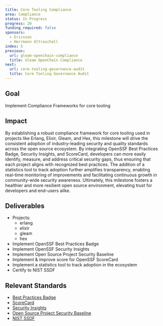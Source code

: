 ```yaml
---
title: Core Tooling Compliance
area: Compliance
status: In Progress
progress: 20
funding_required: false
sponsors:
  - Ericsson
  - Herrmann Ultraschall
index: 5
previous:
  url: gleam-openchain-compliance
  title: Gleam OpenChain Compliance
next:
  url: core-tooling-governance-audit
  title: Core Tooling Governance Audit
---
```


## Goal

Implement Compliance Frameworks for core tooling

## Impact

By establishing a robust compliance framework for core tooling used in projects
like Erlang, Elixir, Gleam, and Hex, this milestone will drive the consistent
adoption of industry-leading security and quality standards across the open
source ecosystem. By integrating OpenSSF Best Practices Badge, Security
Insights, and ScoreCard, developers can more easily identify, measure, and
address critical security gaps, thus ensuring that each project aligns with
recognized best practices. The addition of a statistics tool to track adoption
further amplifies transparency, enabling real-time monitoring of improvements
and facilitating continuous growth in community-wide security awareness.
Ultimately, this milestone fosters a healthier and more resilient open source
environment, elevating trust for developers and end-users alike.

## Deliverables

* Projects:
  - erlang
  - elixir
  - gleam
  - hex
* Implement OpenSSF Best Practices Badge
* Implement OpenSSF Security Insights
* Implement Open Source Project Security Baseline
* Implement & improve score for OpenSSF ScoreCard
* Implement a statistics tool to track adoption in the ecosystem
* Certify to NIST SSDF

## Relevant Standards

* [Best Practices Badge](https://www.bestpractices.dev/)
* [ScoreCard](https://scorecard.dev/)
* [Security Insights](https://github.com/ossf/security-insights-spec)
* [Open Source Project Security Baseline](https://baseline.openssf.org/versions/2025-02-25)
* [NIST SSDF](https://csrc.nist.gov/projects/ssdf)
